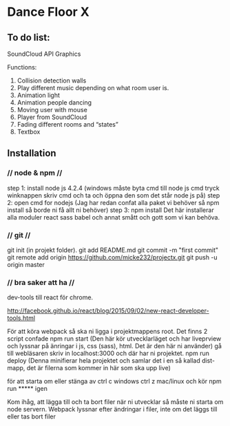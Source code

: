 # Dance Floor X


## To do list:

SoundCloud API
Graphics

Functions:

1. Collision detection walls
2. Play different music depending on what room user is.
3. Animation light
4. Animation people dancing
5. Moving user with mouse
6. Player from SoundCloud
7. Fading different rooms and “states”
8. Textbox 




## Installation

### // node & npm //
step 1: install node js 4.2.4
(windows måste byta cmd till node js cmd tryck winknappen skriv cmd och ta och öppna den som det står node js på) 
step 2: open cmd for nodejs
(Jag har redan confat alla paket vi behöver så npm install så borde ni få allt ni behöver)
step 3: npm install
Det här installerar alla moduler react sass babel och annat smått och gott som vi kan behöva.


### // git //

git init (in projekt folder).
git add README.md
git commit -m "first commit"
git remote add origin https://github.com/micke232/projectx.git
git push -u origin master


### // bra saker att ha //

dev-tools till react för chrome.

http://facebook.github.io/react/blog/2015/09/02/new-react-developer-tools.html


För att köra webpack så ska ni ligga i projektmappens root.
Det finns 2 script confade
npm run start (Den här kör utvecklarläget och har liveprview och lyssnar på änringar i js, css (sass), html. Det är den här ni använder) gå till webläsaren skriv in localhost:3000 och där har ni projektet. 
npm run deploy (Denna minifierar hela projektet och samlar det i en så kallad dist-mapp, det är filerna som kommer in här som ska upp live)

för att starta om eller stänga av ctrl c windows ctrl z mac/linux och kör npm run ***** igen

Kom ihåg, att lägga till och ta bort filer när ni utvecklar så måste ni starta om node servern. Webpack lyssnar efter ändringar i filer, inte om det läggs till eller tas bort filer